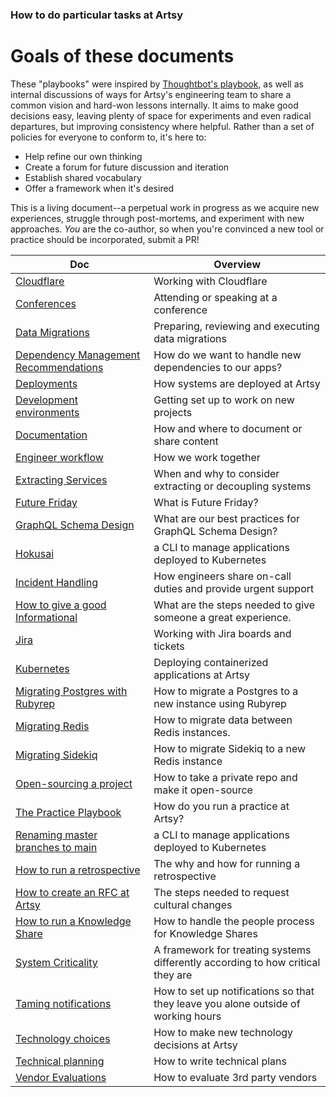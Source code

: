 ### How to do particular tasks at Artsy

# Goals of these documents

These "playbooks" were inspired by [Thoughtbot's playbook](https://thoughtbot.com/playbook), as well as internal
discussions of ways for Artsy's engineering team to share a common vision and hard-won lessons internally. It aims
to make good decisions easy, leaving plenty of space for experiments and even radical departures, but improving
consistency where helpful. Rather than a set of policies for everyone to conform to, it's here to:

- Help refine our own thinking
- Create a forum for future discussion and iteration
- Establish shared vocabulary
- Offer a framework when it's desired

This is a living document--a perpetual work in progress as we acquire new experiences, struggle through
post-mortems, and experiment with new approaches. _You_ are the co-author, so when you're convinced a new tool or
practice should be incorporated, submit a PR!

<!-- prettier-ignore-start -->
<!-- start_toc -->
| Doc | Overview |
|--|--|
| [Cloudflare](/playbooks/cloudflare.md#readme) | Working with Cloudflare |
| [Conferences](/playbooks/conferences.md#readme) | Attending or speaking at a conference |
| [Data Migrations](/playbooks/data-migrations.md#readme) | Preparing, reviewing and executing data migrations |
| [Dependency Management Recommendations](/playbooks/dependencies.md#readme) | How do we want to handle new dependencies to our apps? |
| [Deployments](/playbooks/deployments.md#readme) | How systems are deployed at Artsy |
| [Development environments](/playbooks/development-environments.md#readme) | Getting set up to work on new projects |
| [Documentation](/playbooks/documentation.md#readme) | How and where to document or share content |
| [Engineer workflow](/playbooks/engineer-workflow.md#readme) | How we work together |
| [Extracting Services](/playbooks/extracting-services.md#readme) | When and why to consider extracting or decoupling systems |
| [Future Friday](/playbooks/future-friday.md#readme) | What is Future Friday? |
| [GraphQL Schema Design](/playbooks/graphql-schema-design.md#readme) | What are our best practices for GraphQL Schema Design? |
| [Hokusai](/playbooks/hokusai.md#readme) | a CLI to manage applications deployed to Kubernetes |
| [Incident Handling](/playbooks/incident-handling.md#readme) | How engineers share on-call duties and provide urgent support |
| [How to give a good Informational](/playbooks/informationals.md#readme) | What are the steps needed to give someone a great experience. |
| [Jira](/playbooks/jira.md#readme) | Working with Jira boards and tickets |
| [Kubernetes](/playbooks/kubernetes.md#readme) | Deploying containerized applications at Artsy |
| [Migrating Postgres with Rubyrep](/playbooks/migrating-postgres-with-rubyrep.md#readme) | How to migrate a Postgres to a new instance using Rubyrep |
| [Migrating Redis](/playbooks/migrating-redis.md#readme) | How to migrate data between Redis instances. |
| [Migrating Sidekiq](/playbooks/migrating-sidekiq.md#readme) | How to migrate Sidekiq to a new Redis instance |
| [Open-sourcing a project](/playbooks/open-sourcing.md#readme) | How to take a private repo and make it open-source |
| [The Practice Playbook](/playbooks/practices.md#readme) | How do you run a practice at Artsy? |
| [Renaming master branches to main](/playbooks/rename-master-to-main.md#readme) | a CLI to manage applications deployed to Kubernetes |
| [How to run a retrospective](/playbooks/retrospectives.md#readme) | The why and how for running a retrospective |
| [How to create an RFC at Artsy](/playbooks/rfcs.md#readme) | The steps needed to request cultural changes |
| [How to run a Knowledge Share](/playbooks/running-knowledge-share.md#readme) | How to handle the people process for Knowledge Shares |
| [System Criticality](/playbooks/system-criticality.md#readme) | A framework for treating systems differently according to how critical they are |
| [Taming notifications](/playbooks/taming-notifications.md#readme) | How to set up notifications so that they leave you alone outside of working hours |
| [Technology choices](/playbooks/technology-choices.md#readme) | How to make new technology decisions at Artsy |
| [Technical planning](/playbooks/technical-planning.md#readme) | How to write technical plans |
| [Vendor Evaluations](/playbooks/vendor-evaluations.md#readme) | How to evaluate 3rd party vendors |
<!-- end_toc -->
<!-- prettier-ignore-end -->

<!--

WIP future topics:

## Choosing an architecture

## Communication patterns

## Choosing a stack

## Platform/Host

## Naming and locating projects

## When to open-source

# Application-level choices

## Authentication and authorization

## Analytics

## Metrics

## Monitoring

## Alerting

## Configuration

## DNS

## Licenses

## CI

# Designing APIs

# Working with the main API (Gravity)

 -->
